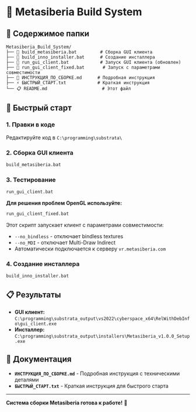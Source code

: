 # 🎯 Metasiberia Build System

## 📁 Содержимое папки

```
Metasiberia_Build_System/
├── 🔧 build_metasiberia.bat         # Сборка GUI клиента
├── 🔧 build_inno_installer.bat      # Создание инсталлера  
├── 🚀 run_gui_client.bat            # Запуск GUI клиента (обновлен)
├── 🚀 run_gui_client_fixed.bat       # Запуск с параметрами совместимости
├── 📖 ИНСТРУКЦИЯ_ПО_СБОРКЕ.md      # Подробная инструкция
├── ⚡ БЫСТРЫЙ_СТАРТ.txt            # Краткая инструкция
└── 📋 README.md                     # Этот файл
```

## 🚀 Быстрый старт

### 1. Правки в коде
Редактируйте код в `C:\programming\substrata\`

### 2. Сборка GUI клиента
```cmd
build_metasiberia.bat
```

### 3. Тестирование
```cmd
run_gui_client.bat
```

**Для решения проблем OpenGL используйте:**
```cmd
run_gui_client_fixed.bat
```
Этот скрипт запускает клиент с параметрами совместимости:
- `--no_bindless` - отключает bindless textures
- `--no_MDI` - отключает Multi-Draw Indirect
- Автоматически подключается к серверу `vr.metasiberia.com`

### 4. Создание инсталлера
```cmd
build_inno_installer.bat
```

## 📋 Результаты

- **GUI клиент:** `C:\programming\substrata_output\vs2022\cyberspace_x64\RelWithDebInfo\gui_client.exe`
- **Инсталлер:** `C:\programming\substrata_output\installers\Metasiberia_v1.0.0_Setup.exe`

## 📖 Документация

- **`ИНСТРУКЦИЯ_ПО_СБОРКЕ.md`** - Подробная инструкция с техническими деталями
- **`БЫСТРЫЙ_СТАРТ.txt`** - Краткая инструкция для быстрого старта

---

**Система сборки Metasiberia готова к работе!** 🎉

